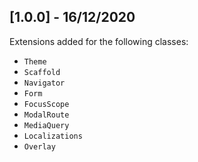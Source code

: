 ## [1.0.0] - 16/12/2020

Extensions added for the following classes:

- `Theme`
- `Scaffold`
- `Navigator`
- `Form`
- `FocusScope`
- `ModalRoute`
- `MediaQuery`
- `Localizations`
- `Overlay`
